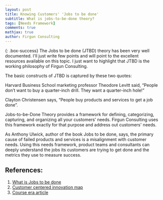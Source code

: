 ```yaml
---
layout: post
title: Knowing Customers' 'Jobs to be done'
subtitle: What is jobs-to-be-done theory?
tags: [Needs Framework]
comments: true
mathjax: true
author: Firgun Consulting
---
```


{: .box-success}
The Jobs to be done (JTBD) theory has been very well documented. I'll just write few points and will point to the excellent resources available on this topic. I just want to highlight that JTBD is the working philosophy of Firgun Consulting.

The basic constructs of JTBD is captured by these two quotes:

Harvard Business School marketing professor Theodore Levitt said, “People don’t want to buy a quarter-inch drill. They want a quarter-inch hole!”

Clayton Christensen says, “People buy products and services to get a job done”.

Jobs-to-be-Done Theory provides a framework for defining, categorizing, capturing, and organizing all your customers’ needs. Firgun Consulting uses this framework exactly for that purpose and address out customers' needs.

As Anthony Ulwick, author of the book Jobs to be done, says, the primary cause of failed products and services is a misalignment with customer needs. Using this needs framework, product teams and consultants can deeply understand the jobs its customers are trying to get done and the metrics they use to measure success.


## References:

1. [What is Jobs to be done](https://jobs-to-be-done.com/what-is-jobs-to-be-done-fea59c8e39eb)
2. [Customer centered innovation map](https://hbr.org/2008/05/the-customer-centered-innovation-map)
3. [Course era article](https://www.coursera.org/articles/jobs-to-be-done)


